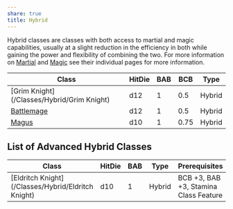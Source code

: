 ```yaml
---
share: true
title: Hybrid
---
```


Hybrid classes are classes with both access to martial and magic capabilities, usually at a slight reduction in the efficiency in both while gaining the power and flexibility of combining the two. For more information on [Martial](/Classes/Martial) and [Magic](/Classes/Magic) see their individual pages for more information.

| Class                                      | HitDie | BAB | BCB  | Type   |
| ------------------------------------------ | ------ | --- | ---- | ------ |
| [Grim Knight](/Classes/Hybrid/Grim Knight) | d12    | 1   | 0.5  | Hybrid |
| [Battlemage](/Classes/Hybrid/Battlemage)   | d12    | 1   | 0.5  | Hybrid |
| [Magus](/Classes/Hybrid/Magus)             | d10    | 1   | 0.75 | Hybrid |


## List of Advanced Hybrid Classes

| Class                                              | HitDie | BAB | Type   | Prerequisites                         |
| -------------------------------------------------- | ------ | --- | ------ | ------------------------------------- |
| [Eldritch Knight](/Classes/Hybrid/Eldritch Knight) | d10    | 1   | Hybrid | BCB +3, BAB +3, Stamina Class Feature |
